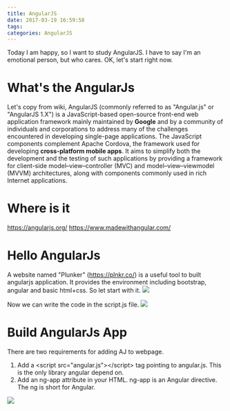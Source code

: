 ```yaml
---
title: AngularJS
date: 2017-03-19 16:59:58
tags:
categories: AngularJS
---
```


Today I am happy, so I want to study AngularJS. I have to say I'm an emotional person, but who cares. OK, let's start right now.

# What's the AngularJs
Let's copy from wiki, AngularJS (commonly referred to as "Angular.js" or "AngularJS 1.X") is a JavaScript-based open-source front-end web application framework mainly maintained by __Google__ and by a community of individuals and corporations to address many of the challenges encountered in developing single-page applications. The JavaScript components complement Apache Cordova, the framework used for developing __cross-platform mobile apps__. It aims to simplify both the development and the testing of such applications by providing a framework for client-side model–view–controller (MVC) and model–view–viewmodel (MVVM) architectures, along with components commonly used in rich Internet applications.
<!--more-->

# Where is it
https://angularjs.org/
https://www.madewithangular.com/

# Hello AngularJs
A website named "Plunker" (https://plnkr.co/) is a useful tool to built angularjs application. It provides the environment including bootstrap, angular and basic html+css. So let start with it.
![](/images/plunker.png)

Now we can write the code in the script.js file.
![](/images/hello-plunker.png)

# Build AngularJs App
There are two requirements for adding AJ to webpage.
1. Add a &lt;script src="angular.js"&gt;&lt;/script&gt; tag pointing to angular.js.
This is the only library angular depend on.
2. Add an ng-app attribute in your HTML.
ng-app is an Angular directive.
The ng is short for Angular.

![](/images/ng-app.png)

